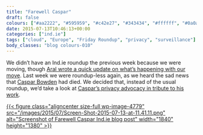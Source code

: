 ```yaml
---
title: "Farewell Caspar"
draft: false
colours: ["#aa2222", "#595959", "#c42e27", "#343434", "#ffffff", "#0a0a0a", "#ffffff"]
date: 2015-07-13T10:46:13+00:00
categories: ["ind.ie"]
tags: ["cloud", "Europe", "Friday Roundup", "privacy", "surveillance"]
body_classes: "blog colours-010"
---
```


We didn’t have an Ind.ie roundup the previous week because we were moving, though [Aral wrote a quick update on what’s happening with our move](https://ind.ie/blog/july-update/). Last week we were roundup-less again, as we heard the sad news that [Caspar Bowden](https://en.wikipedia.org/wiki/Caspar_Bowden) had died. We decided that, instead of the usual roundup, we’d take a look at [Caspar’s privacy advocacy in tribute to his work](https://ind.ie/blog/farewell-caspar/).

[{{< figure class="aligncenter size-full wp-image-4779" src="/images/2015/07/Screen-Shot-2015-07-13-at-11.41.11.png" alt="Screenshot of Farewell Caspar Ind.ie blog post" width="1840" height="1380" >}}](https://ind.ie/blog/farewell-caspar/)

